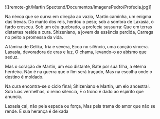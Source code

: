 ![[remote-git/Martin Spectend/Documentos/ImagensPedro/Profecia.jpg]]

Na névoa que se curva em direção ao vazio, 
Martin caminha, um enigma das trevas. 
Do manto dos reis, herdou o peso; sob a sombra de Laxasia, o fardo cresceu.
Sob um céu quebrado, a profecia sussurra:
Que em terras distantes reside a cura.
Shizeniano, a jovem da essência perdida,
Carrega no peito a promessa da vida.

A lâmina de Gelika, fria e severa, 
Ecoa no silêncio, uma canção sincera.
Laxasia, devoradora de eras e luz, 
O chama, levando-o ao abismo que seduz.

Mas o coração de Martin, um eco distante, 
Bate por sua filha, a eterna herdeira.
Não é na guerra que o fim será traçado, 
Mas na escolha onde o destino é moldado.

Na cura encontra-se o ciclo final; Shizeniano e Martin, um elo ancestral.
Sob luas vermelhas, o reino silencia, 
E o trono é dado ao espírito que anuncia.

Laxasia cai, não pela espada ou força, 
Mas pela trama do amor que não se rende.
E sua herança é deixada
